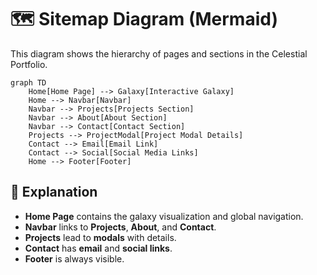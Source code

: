 # 🗺️ Sitemap Diagram (Mermaid)

This diagram shows the hierarchy of pages and sections in the Celestial Portfolio.

```mermaid
graph TD
    Home[Home Page] --> Galaxy[Interactive Galaxy]
    Home --> Navbar[Navbar]
    Navbar --> Projects[Projects Section]
    Navbar --> About[About Section]
    Navbar --> Contact[Contact Section]
    Projects --> ProjectModal[Project Modal Details]
    Contact --> Email[Email Link]
    Contact --> Social[Social Media Links]
    Home --> Footer[Footer]
```

## 🔎 Explanation
- **Home Page** contains the galaxy visualization and global navigation.  
- **Navbar** links to **Projects**, **About**, and **Contact**.  
- **Projects** lead to **modals** with details.  
- **Contact** has **email** and **social links**.  
- **Footer** is always visible.  
